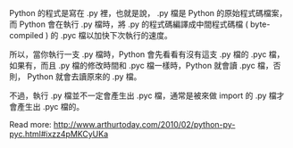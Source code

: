 Python 的程式是寫在 .py 裡，也就是說， .py 檔是 Python 的原始程式碼檔案，而 Python 會在執行 .py 檔時，將 .py 的程式碼編譯成中間程式碼檔 ( byte-compiled ) 的 .pyc 檔以加快下次執行的速度。

所以，當你執行一支 .py 檔時，Python 會先看看有沒有這支 .py 檔的 .pyc 檔，如果有，而且 .py 檔的修改時間和 .pyc 檔一樣時，Python 就會讀 .pyc 檔，否則， Python 就會去讀原來的 .py 檔。

不過，執行 .py 檔並不一定會產生出 .pyc 檔，通常是被來做 import 的 .py 檔才會產生出 .pyc 檔的。

Read more: http://www.arthurtoday.com/2010/02/python-py-pyc.html#ixzz4pMKCyUKa
